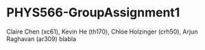 # PHYS566-GroupAssignment1
Claire Chen (xc61), Kevin He (th170), Chloe Holzinger (crh50), Arjun Raghavan (ar309)
blabla
